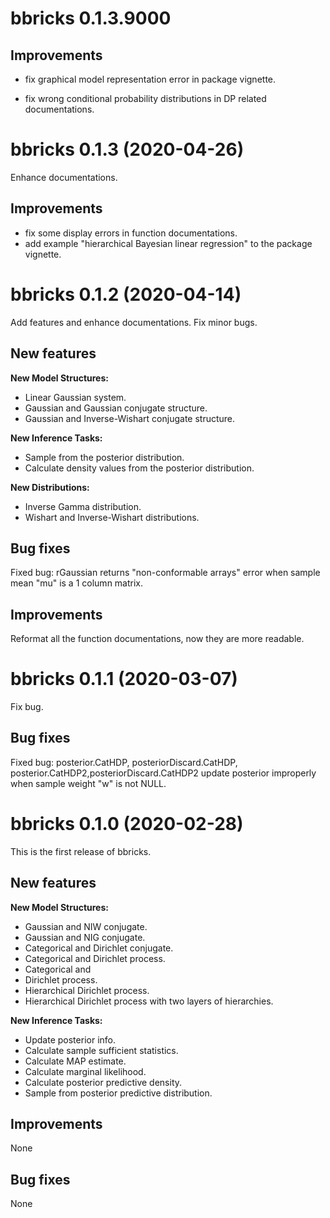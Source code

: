 # bbricks 0.1.3.9000



## Improvements

+ fix graphical model representation error in package vignette.

+ fix wrong conditional probability distributions in DP related documentations.



# bbricks 0.1.3 (2020-04-26)

Enhance documentations.

## Improvements
+ fix some display errors in function documentations.
+ add example "hierarchical Bayesian linear regression" to the package vignette.


# bbricks 0.1.2 (2020-04-14)
Add features and enhance documentations. Fix minor bugs.

## New features
**New Model Structures:**
+ Linear Gaussian system.
+ Gaussian and Gaussian conjugate structure.
+ Gaussian and Inverse-Wishart conjugate structure.

**New Inference Tasks:**
+ Sample from the posterior distribution.
+ Calculate density values from the posterior distribution.

**New Distributions:**
+ Inverse Gamma distribution.
+ Wishart and Inverse-Wishart distributions.

## Bug fixes
Fixed bug: rGaussian returns "non-conformable arrays" error when sample mean "mu" is a 1 column matrix.

## Improvements
Reformat all the function documentations, now they are more readable.


# bbricks 0.1.1 (2020-03-07)
Fix bug.

## Bug fixes
Fixed bug: posterior.CatHDP, posteriorDiscard.CatHDP, posterior.CatHDP2,posteriorDiscard.CatHDP2 update posterior improperly when sample weight "w" is not NULL. 


# bbricks 0.1.0 (2020-02-28)
This is the first release of bbricks.

## New features
**New Model Structures:**
+ Gaussian and NIW conjugate. 
+ Gaussian and NIG conjugate.
+ Categorical and Dirichlet conjugate.
+ Categorical and Dirichlet process.
+ Categorical and 
+ Dirichlet process.
+ Hierarchical Dirichlet process.
+ Hierarchical Dirichlet process with two layers of hierarchies.

**New Inference Tasks:**
+ Update posterior info.
+ Calculate sample sufficient statistics.
+ Calculate MAP estimate.
+ Calculate marginal likelihood.
+ Calculate posterior predictive density.
+ Sample from posterior predictive distribution.

## Improvements
None

## Bug fixes
None
